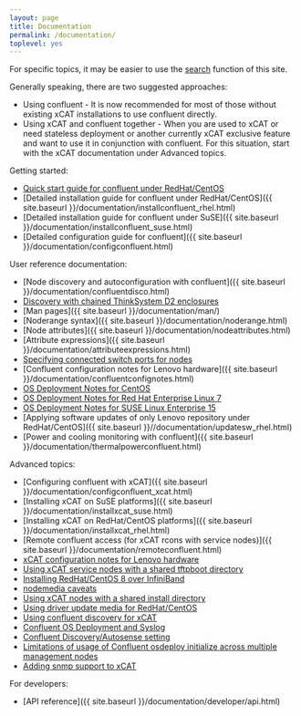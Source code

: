 ```yaml
---
layout: page
title: Documentation
permalink: /documentation/
toplevel: yes
---
```


For specific topics, it may be easier to use the [search]({{site.baseurl}}/search.html) function of this site.

Generally speaking, there are two suggested approaches:
* Using confluent - It is now recommended for most of those without existing xCAT installations to use confluent directly.
* Using xCAT and confluent together - When you are used to xCAT or need stateless deployment or another currently xCAT exclusive feature and want to use it in conjunction with confluent.  For this situation, start with the xCAT documentation under Advanced topics.

Getting started:
* [Quick start guide for confluent under RedHat/CentOS]({{site.baseurl}}/documentation/confluentquickstart_el8.html)
* [Detailed installation guide for confluent under RedHat/CentOS]({{ site.baseurl }}/documentation/installconfluent_rhel.html)
* [Detailed installation guide for confluent under SuSE]({{ site.baseurl }}/documentation/installconfluent_suse.html)
* [Detailed configuration guide for confluent]({{ site.baseurl }}/documentation/configconfluent.html)

User reference documentation:

* [Node discovery and autoconfiguration with confluent]({{ site.baseurl }}/documentation/confluentdisco.html)
* [Discovery with chained ThinkSystem D2 enclosures]({{site.baseurl}}/documentation/chainedsmmdiscovery.html)
* [Man pages]({{ site.baseurl }}/documentation/man/)
* [Noderange syntax]({{ site.baseurl }}/documentation/noderange.html)
* [Node attributes]({{ site.baseurl }}/documentation/nodeattributes.html)
* [Attribute expressions]({{ site.baseurl }}/documentation/attributeexpressions.html)
* [Specifying connected switch ports for nodes]({{site.baseurl}}/documentation/switchportattribs.html)
* [Confluent configuration notes for Lenovo hardware]({{ site.baseurl }}/documentation/confluentconfignotes.html)
* [OS Deployment Notes for CentOS]({{site.baseurl}}/documentation/centosdeploy.html)
* [OS Deployment Notes for Red Hat Enterprise Linux 7]({{site.baseurl}}/documentation/el7deploy.html)
* [OS Deployment Notes for SUSE Linux Enterprise 15]({{site.baseurl}}/documentation/suse15deploy.html)
* [Applying software updates of only Lenovo repository under RedHat/CentOS]({{ site.baseurl }}//documentation/updatesw_rhel.html)
* [Power and cooling monitoring with confluent]({{ site.baseurl }}/documentation/thermalpowerconfluent.html)

Advanced topics:

* [Configuring confluent with xCAT]({{ site.baseurl }}/documentation/configconfluent_xcat.html)
* [Installing xCAT on SuSE platforms]({{ site.baseurl }}/documentation/installxcat_suse.html)
* [Installing xCAT on RedHat/CentOS platforms]({{ site.baseurl }}/documentation/installxcat_rhel.html)
* [Remote confluent access (for xCAT rcons with service nodes)]({{ site.baseurl }}/documentation/remoteconfluent.html)
* [xCAT configuration notes for Lenovo hardware]({{site.baseurl}}/documentation/xcatconfignotes.html)
* [Using xCAT service nodes with a shared tftpboot directory]({{site.baseurl}}/documentation/sharedtftpnotes.html)
* [Installing RedHat/CentOS 8 over InfiniBand]({{site.baseurl}}/documentation/el8ibinstall.html)
* [nodemedia caveats]({{site.baseurl}}/documentation/nodemedia_caveats.html)
* [Using xCAT nodes with a shared install directory]({{site.baseurl}}/documentation/sharedinstallnotes.html)
* [Using driver update media for RedHat/CentOS]({{site.baseurl}}/documentation/driverupdatemedia.html)
* [Using confluent discovery for xCAT]({{site.baseurl}}/documentation/confluenttoxcat.html)
* [Confluent OS Deployment and Syslog]({{site.baseurl}}/documentation/confluentosdeployment.html)
* [Confluent Discovery/Autosense setting]({{site.baseurl}}/documentation/confluentdiscoverysetting.html)
* [Limitations of usage of Confluent osdeploy initialize across multiple management nodes]({{site.baseurl}}/documentation/confluentlimitationsosdeploy.html)
* [Adding snmp support to xCAT]({{site.baseurl}}/documentation/xcataddingsnmp.html)

For developers:

* [API reference]({{ site.baseurl }}/documentation/developer/api.html)
